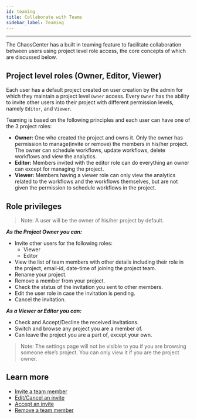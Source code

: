 ```yaml
---
id: teaming
title: Collaborate with Teams
sidebar_label: Teaming
---
```


---

The ChaosCenter has a built in teaming feature to facilitate collaboration between users using project level role access, the core concepts of which are discussed below.

## Project level roles (Owner, Editor, Viewer)

Each user has a default project created on user creation by the admin for which they maintain a project level `Owner` access. Every `Owner` has the ability to invite other users into their project with different permission levels, namely `Editor`, and `Viewer`.

Teaming is based on the following principles and each user can have one of the 3 project roles:

- **Owner:** One who created the project and owns it. Only the owner has permission to manage(invite or remove) the members in his/her project. The owner can schedule workflows, update workflows, delete workflows and view the analytics.
- **Editor:** Members invited with the editor role can do everything an owner can except for managing the project.
- **Viewer:** Members having a viewer role can only view the analytics related to the workflows and the workflows themselves, but are not given the permission to schedule workflows in the project.

## Role privileges

> Note: A user will be the owner of his/her project by default.

**_As the Project Owner you can:_**

- Invite other users for the following roles:
  - Viewer
  - Editor
- View the list of team members with other details including their role in the project, email-id, date-time of joining the project team.
- Rename your project.
- Remove a member from your project.
- Check the status of the invitation you sent to other members.
- Edit the user role in case the invitation is pending.
- Cancel the invitation.

**_As a Viewer or Editor you can:_**

- Check and Accept/Decline the received invitations.
- Switch and browse any project you are a member of.
- Can leave the project you are a part of, except your own.

> Note: The settings page will not be visible to you if you are browsing someone else’s project. You can only view it if you are the project owner.

## Learn more

- [Invite a team member](../user-guides/invite-team-member)
- [Edit/Cancel an invite](../user-guides/edit-invite)
- [Accept an invite](../user-guides/accept-invite)
- [Remove a team member](../user-guides/remove-team-member)
